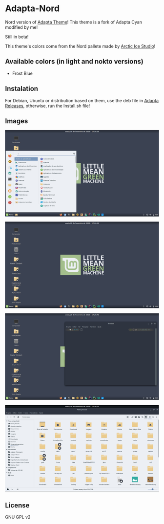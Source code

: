 # Adapta-Nord

Nord version of <a href="https://github.com/Joshaby/Adapta-Colorpack">Adapta Theme</a>! This theme is a fork of Adapta Cyan modified by me!

Still in beta!

This theme's colors come from the Nord pallete made by <a href="https://github.com/arcticicestudio/nord">Arctic Ice Studio</a>!

## Available colors (in light and nokto versions)

 - Frost Blue

## Instalation

For Debian, Ubuntu or distribution based on them, use the deb file in <a href="https://github.com/Joshaby/Adapta-Nord/releases">Adapta Releases</a>, otherwise, run the Install.sh file!

## Images

![image](Images/image.png)

![image](Images/image1.png)

![image](Images/image2.png)

![image](Images/image3.png)

## License

GNU GPL v2
